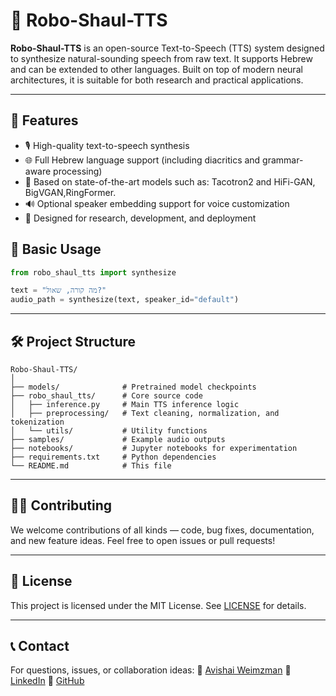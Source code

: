 # 🤖 Robo-Shaul-TTS

**Robo-Shaul-TTS** is an open-source Text-to-Speech (TTS) system designed to synthesize natural-sounding speech from raw text. It supports Hebrew and can be extended to other languages. Built on top of modern neural architectures, it is suitable for both research and practical applications.

---

## 🚀 Features

* 🎙️ High-quality text-to-speech synthesis
* 🌐 Full Hebrew language support (including diacritics and grammar-aware processing)
* 🧠 Based on state-of-the-art models such as: Tacotron2 and HiFi-GAN, BigVGAN,RingFormer.
* 🔊 Optional speaker embedding support for voice customization
* 🧪 Designed for research, development, and deployment


## 📝 Basic Usage

```python
from robo_shaul_tts import synthesize

text = "מה קורה, שאול?"
audio_path = synthesize(text, speaker_id="default")
```

---

## 🛠️ Project Structure

```
Robo-Shaul-TTS/
│
├── models/              # Pretrained model checkpoints
├── robo_shaul_tts/      # Core source code
│   ├── inference.py     # Main TTS inference logic
│   ├── preprocessing/   # Text cleaning, normalization, and tokenization
│   └── utils/           # Utility functions
├── samples/             # Example audio outputs
├── notebooks/           # Jupyter notebooks for experimentation
├── requirements.txt     # Python dependencies
└── README.md            # This file
```

---

## 🧑‍🔬 Contributing

We welcome contributions of all kinds — code, bug fixes, documentation, and new feature ideas. Feel free to open issues or pull requests!

---

## 📜 License

This project is licensed under the MIT License. See [LICENSE](LICENSE) for details.

---

## 📞 Contact

For questions, issues, or collaboration ideas:
📧 [Avishai Weimzman](mailto:Avishai11900@gmail.com)
🔗 [LinkedIn](https://www.linkedin.com/in/avishai-weizman/)
🐙 [GitHub](https://https://github.com/avishai111)